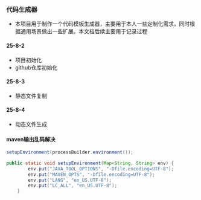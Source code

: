 ### 代码生成器   

- 本项目用于制作一个代码模板生成器，主要用于本人一些定制化需求，同时根据通用场景做出一些扩展。本文档后续主要用于记录过程

#### 25-8-2

- 项目初始化
- github仓库初始化
#### 25-8-3
- 静态文件复制
#### 25-8-4
- 动态文件生成

#### maven输出乱码解决

````java
setupEnvironment(processBuilder.environment());

public static void setupEnvironment(Map<String, String> env) {
        env.put("JAVA_TOOL_OPTIONS", "-Dfile.encoding=UTF-8");
        env.put("MAVEN_OPTS", "-Dfile.encoding=UTF-8");
        env.put("LANG", "en_US.UTF-8");
        env.put("LC_ALL", "en_US.UTF-8");
    }
````

